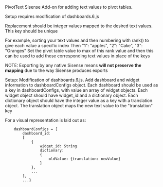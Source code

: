 PivotText Sisense Add-on for adding text values to pivot tables.

Setup requires modification of dashboards.6.js

Replacement should be integer values mapped to the desired text values. This key should be unique

For example, sorting your text values and then numbering with rank() to give each value a specific index
Then "1": "apples", "2": "Cake", "3": "Oranges"
Set the pivot table value to max of this rank value and then this can be used to add those corresponding text values in place of the keys

NOTE: Exporting by any native Sisense means **will not preserve the mapping** due to the way Sisense produces exports

Setup:
	Modification of dashboards.6.js. Add dashboard and widget information to dashboardConfigs object. Each dashboard should be used as a key in dashboardConfigs, with value an array of widget objects. Each widget object should have widget_id and a dictionary object. Each dictionary object should have the integer value as a key with a translation object. The translation object maps the new text value to the "translation" key

For a visual representation is laid out as:


		dashboardConfigs = {
			dashboard_id: 
			[
				{
					widget_id: String
					dictionary: 
					{
						oldValue: {translation: newValue}
					}
				},
				...
			],
			...}